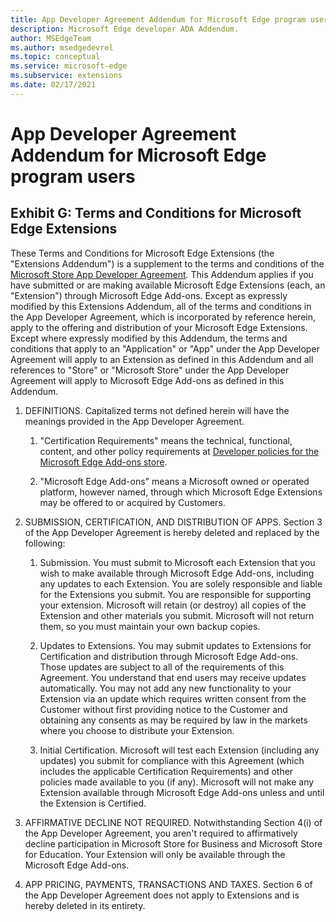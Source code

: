 ```yaml
---
title: App Developer Agreement Addendum for Microsoft Edge program users
description: Microsoft Edge developer ADA Addendum.
author: MSEdgeTeam
ms.author: msedgedevrel
ms.topic: conceptual
ms.service: microsoft-edge
ms.subservice: extensions
ms.date: 02/17/2021
---
```

# App Developer Agreement Addendum for Microsoft Edge program users


<!-- ====================================================================== -->
## Exhibit G: Terms and Conditions for Microsoft Edge Extensions

These Terms and Conditions for Microsoft Edge Extensions (the "Extensions Addendum") is a supplement to the terms and conditions of the [Microsoft Store App Developer Agreement](https://go.microsoft.com/fwlink/p/?LinkID=221922).  This Addendum applies if you have submitted or are making available Microsoft Edge Extensions (each, an "Extension") through Microsoft Edge Add-ons.  Except as expressly modified by this Extensions Addendum, all of the terms and conditions in the App Developer Agreement, which is incorporated by reference herein, apply to the offering and distribution of your Microsoft Edge Extensions.  Except where expressly modified by this Addendum, the terms and conditions that apply to an "Application" or "App" under the App Developer Agreement will apply to an Extension as defined in this Addendum and all references to "Store" or "Microsoft Store" under the App Developer Agreement will apply to Microsoft Edge Add-ons as defined in this Addendum.

1.  DEFINITIONS.  Capitalized terms not defined herein will have the meanings provided in the App Developer Agreement.

    1.  "Certification Requirements" means the technical, functional, content, and other policy requirements at [Developer policies for the Microsoft Edge Add-ons store](./developer-policies.md).

    1.  "Microsoft Edge Add-ons" means a Microsoft owned or operated platform, however named, through which Microsoft Edge Extensions may be offered to or acquired by Customers.

1.  SUBMISSION, CERTIFICATION, AND DISTRIBUTION OF APPS.  Section 3 of the App Developer Agreement is hereby deleted and replaced by the following:

    1.  Submission.  You must submit to Microsoft each Extension that you wish to make available through Microsoft Edge Add-ons, including any updates to each Extension.  You are solely responsible and liable for the Extensions you submit.  You are responsible for supporting your extension.  Microsoft will retain (or destroy) all copies of the Extension and other materials you submit.  Microsoft will not return them, so you must maintain your own backup copies.

    1.  Updates to Extensions.  You may submit updates to Extensions for Certification and distribution through Microsoft Edge Add-ons.  Those updates are subject to all of the requirements of this Agreement.  You understand that end users may receive updates automatically.  You may not add any new functionality to your Extension via an update which requires written consent from the Customer without first providing notice to the Customer and obtaining any consents as may be required by law in the markets where you choose to distribute your Extension.

    1.  Initial Certification.  Microsoft will test each Extension (including any updates) you submit for compliance with this Agreement (which includes the applicable Certification Requirements) and other policies made available to you (if any).  Microsoft will not make any Extension available through Microsoft Edge Add-ons unless and until the Extension is Certified.

1.  AFFIRMATIVE DECLINE NOT REQUIRED.  Notwithstanding Section 4(i) of the App Developer Agreement, you aren't required to affirmatively decline participation in Microsoft Store for Business and Microsoft Store for Education.  Your Extension will only be available through the Microsoft Edge Add-ons.

1.  APP PRICING, PAYMENTS, TRANSACTIONS AND TAXES.  Section 6 of the App Developer Agreement does not apply to Extensions and is hereby deleted in its entirety.
